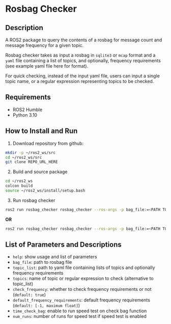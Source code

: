 # Rosbag Checker

## Description
A ROS2 package to query the contents of a rosbag for message count and message frequency for a given topic. 

Rosbag checker takes as input a rosbag in `sqlite3` or `mcap` format and a `yaml` file containing a list of topics, and optionally, frequency requirements (see example yaml file here for format).

For quick checking, instead of the input yaml file, users can input a single topic name, or a regular expression representing topics to be checked.

## Requirements
- ROS2 Humble
- Python 3.10

## How to Install and Run
1. Download repository from github:

```bash
mkdir -p ~/ros2_ws/src
cd ~/ros2_ws/src
git clone REPO_URL_HERE
```

2. Build and source package

```bash
cd ~/ros2_ws
colcon build
source ~/ros2_ws/install/setup.bash
```

3. Run rosbag checker

```bash
ros2 run rosbag_checker rosbag_checker --ros-args -p bag_file:=<PATH TO ROSBAG FILE> -p topic_list:=<PATH TO INPUT YAML FILE>
```

**OR**

```bash
ros2 run rosbag_checker rosbag_checker --ros-args -p bag_file:=<PATH TO ROSBAG FILE> -p topics:=<TOPIC NAME OR REGEX>
```

## List of Parameters and Descriptions
- `help`: show usage and list of parameters
- `bag_file`: path to rosbag file
- `topic_list`: path to yaml file containing lists of topics and optionally frequency requirements
- `topics`: name of topic or regular expression to check (alternative to topic_list)
- `check_frequency`: whether to check frequency requirements or not (`default: true`)
- `default_frequency_requirements`: default frequency requirements (`default: [-1, maximum float]`)
- `time_check_bag`: enable to run speed test on check bag function
- `num_runs`: number of runs for speed test if speed test is enabled 